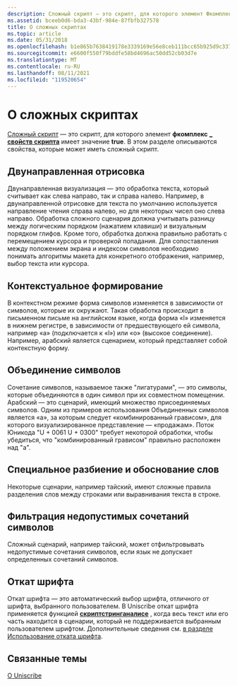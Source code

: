 ```yaml
---
description: Сложный скрипт — это скрипт, для которого элемент Фкомплекс свойств СКРИПТа \_ имеет значение true. В этом разделе описываются свойства, которые может иметь сложный скрипт.
ms.assetid: bceeb0d6-bda3-43bf-984e-87fbfb327578
title: О сложных скриптах
ms.topic: article
ms.date: 05/31/2018
ms.openlocfilehash: b1e865b7638419178e3339169e56e8ceb111bcc65b925d9c337b5b71d0341827
ms.sourcegitcommit: e6600f550f79bddfe58bd4696ac50dd52cb03d7e
ms.translationtype: MT
ms.contentlocale: ru-RU
ms.lasthandoff: 08/11/2021
ms.locfileid: "119520654"
---
```

# <a name="about-complex-scripts"></a>О сложных скриптах

[Сложный скрипт](uniscribe-glossary.md) — это скрипт, для которого элемент **фкомплекс** [**\_ свойств скрипта**](/windows/desktop/api/Usp10/ns-usp10-script_properties) имеет значение **true**. В этом разделе описываются свойства, которые может иметь сложный скрипт.

## <a name="bidirectional-rendering"></a>Двунаправленная отрисовка

Двунаправленная визуализация — это обработка текста, который считывает как слева направо, так и справа налево. Например, в двунаправленной отрисовке для текста по умолчанию используется направление чтения справа налево, но для некоторых чисел оно слева направо. Обработка сложного сценария должна учитывать разницу между логическим порядком (нажатием клавиши) и визуальным порядком глифов. Кроме того, обработка должна правильно работать с перемещением курсора и проверкой попадания. Для сопоставления между положением экрана и индексом символов необходимо понимать алгоритмы макета для конкретного отображения, например, выбор текста или курсора.

## <a name="contextual-shaping"></a>Контекстуальное формирование

В контекстном режиме форма символов изменяется в зависимости от символов, которые их окружают. Такая обработка происходит в письменном письме на английском языке, когда форма «l» изменяется в нижнем регистре, в зависимости от предшествующего ей символа, например «a» (подключается к «l») или «o» (высокое соединение). Например, арабский является сценарием, который представляет собой контекстную форму.

## <a name="combining-characters"></a>Объединение символов

Сочетание символов, называемое также "лигатурами", — это символы, которые объединяются в один символ при их совместном помещении. Арабский — это сценарий, имеющий множество присоединяемых символов. Одним из примеров использования Объединенных символов является «a», за которым следует «комбинированный грависом», для которого визуализированное представление — «продажам». Поток Юникода "U + 0061 U + 0300" требует некоторой обработки, чтобы убедиться, что "комбинированный грависом" правильно расположен над "a".

## <a name="specialized-word-break-and-justification"></a>Специальное разбиение и обоснование слов

Некоторые сценарии, например тайский, имеют сложные правила разделения слов между строками или выравнивания текста в строке.

## <a name="filtering-for-illegal-character-combinations"></a>Фильтрация недопустимых сочетаний символов

Сложный сценарий, например тайский, может отфильтровывать недопустимые сочетания символов, если язык не допускает определенных сочетаний символов.

## <a name="font-fallback"></a>Откат шрифта

Откат шрифта — это автоматический выбор шрифта, отличного от шрифта, выбранного пользователем. В Uniscribe откат шрифта применяется функцией [**скриптстринганалисе**](/windows/desktop/api/Usp10/nf-usp10-scriptstringanalyse) , когда весь текст или его часть находится в сценарии, который не поддерживается выбранным пользователем шрифтом. Дополнительные сведения см. [в разделе Использование отката шрифта](using-font-fallback.md).

## <a name="related-topics"></a>Связанные темы

<dl> <dt>

[О Uniscribe](about-uniscribe.md)
</dt> </dl>

 

 



